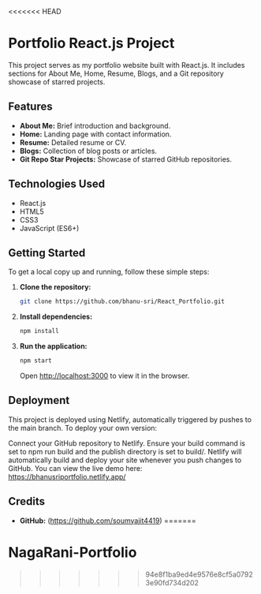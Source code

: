 <<<<<<< HEAD

# Portfolio React.js Project

This project serves as my portfolio website built with React.js. It includes sections for About Me, Home, Resume, Blogs, and a Git repository showcase of starred projects.

## Features

- **About Me:** Brief introduction and background.
- **Home:** Landing page with contact information.
- **Resume:** Detailed resume or CV.
- **Blogs:** Collection of blog posts or articles.
- **Git Repo Star Projects:** Showcase of starred GitHub repositories.

## Technologies Used

- React.js
- HTML5
- CSS3
- JavaScript (ES6+)

## Getting Started

To get a local copy up and running, follow these simple steps:

1. **Clone the repository:**

   ```bash
   git clone https://github.com/bhanu-sri/React_Portfolio.git
   ```

2. **Install dependencies:**

   ```bash
   npm install
   ```

3. **Run the application:**

   ```bash
   npm start
   ```

   Open [http://localhost:3000](http://localhost:3000) to view it in the browser.

## Deployment

This project is deployed using Netlify, automatically triggered by pushes to the main branch. To deploy your own version:

Connect your GitHub repository to Netlify.
Ensure your build command is set to npm run build and the publish directory is set to build/.
Netlify will automatically build and deploy your site whenever you push changes to GitHub.
You can view the live demo here: https://bhanusriportfolio.netlify.app/

## Credits
- **GitHub:** (https://github.com/soumyajit4419)
=======
# NagaRani-Portfolio
>>>>>>> 94e8f1ba9ed4e9576e8cf5a07923e90fd734d202
